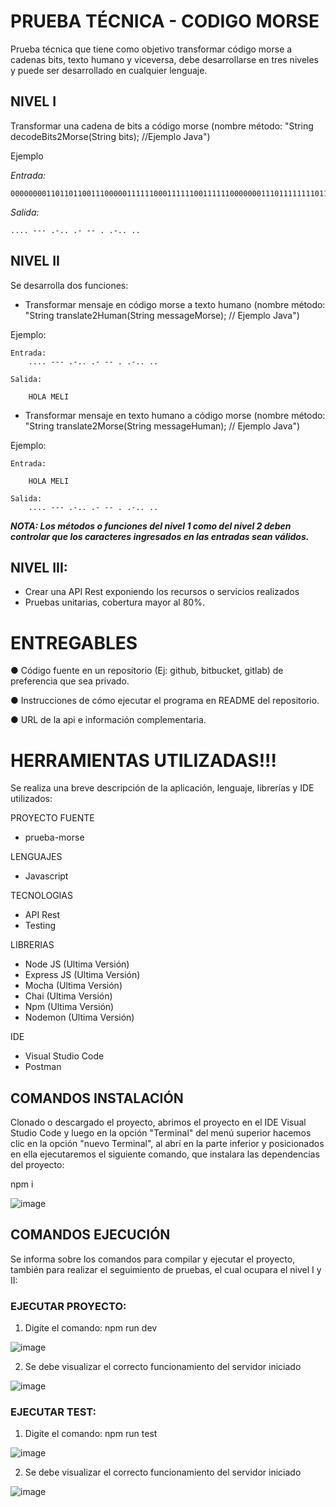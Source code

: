 # PRUEBA TÉCNICA - CODIGO MORSE

Prueba técnica que tiene como objetivo transformar código morse a cadenas bits, texto humano y viceversa, debe desarrollarse en tres niveles y puede ser desarrollado en cualquier lenguaje.

## NIVEL I 
Transformar una cadena de bits a código morse (nombre método: "String decodeBits2Morse(String bits); //Ejemplo Java")

Ejemplo

  *Entrada:*
  
    00000000110110110011100000111111000111111001111110000000111011111111011101110000000110001111110000011111100111111000000011000011011111111011101100000011011100000000000

  *Salida:*
  
    .... --- .-.. .- -- . .-.. ..

## NIVEL II 
Se desarrolla dos funciones:

 - Transformar mensaje en código morse a texto humano (nombre método: "String translate2Human(String messageMorse); // Ejemplo Java")
 
 Ejemplo:
 
    Entrada:
        .... --- .-.. .- -- . .-.. ..
        
    Salida:
    
        HOLA MELI

 - Transformar mensaje en texto humano a código morse (nombre método: "String translate2Morse(String messageHuman); // Ejemplo Java")
 
 Ejemplo:
    
    Entrada:
        
        HOLA MELI
    
    Salida:        
        .... --- .-.. .- -- . .-.. ..

***NOTA: Los métodos o funciones del nivel 1 como del nivel 2 deben controlar que los caracteres
ingresados en las entradas sean válidos.***


## NIVEL III:
 - Crear una API Rest exponiendo los recursos o servicios realizados
 - Pruebas unitarias, cobertura mayor al 80%.

# ENTREGABLES

● Código fuente en un repositorio (Ej: github, bitbucket, gitlab) de preferencia que sea privado.

● Instrucciones de cómo ejecutar el programa en README del repositorio.

● URL de la api e información complementaria.


# HERRAMIENTAS UTILIZADAS!!!

Se realiza una breve descripción de la aplicación, lenguaje, librerías y IDE utilizados:

PROYECTO FUENTE
- prueba-morse

LENGUAJES
- Javascript

TECNOLOGIAS
- API Rest
- Testing

LIBRERIAS
- Node JS (Ultima Versión)
- Express JS (Ultima Versión)
- Mocha (Ultima Versión)
- Chai (Ultima Versión)
- Npm (Ultima Versión)
- Nodemon (Ultima Versión)

IDE
- Visual Studio Code
- Postman

## COMANDOS INSTALACIÓN

Clonado o descargado el proyecto, abrimos el proyecto en el IDE Visual Studio Code y luego en la opción "Terminal" del menú superior hacemos clic en la opción "nuevo Terminal", al abrí en la parte inferior y posicionados en ella ejecutaremos el siguiente comando, que instalara las dependencias del proyecto: 

npm i

![image](https://user-images.githubusercontent.com/72896123/180824410-32cca578-ef75-47d3-9b3c-6211688bc0c2.png)


## COMANDOS EJECUCIÓN

Se informa sobre los comandos para compilar y ejecutar el proyecto, también para realizar el seguimiento de pruebas, el cual ocupara el nivel I y II:

### EJECUTAR PROYECTO:

1. Digite el comando: npm run dev

![image](https://user-images.githubusercontent.com/72896123/180830147-e7536de1-c8db-44db-8bd1-19fce1fe0085.png)

2. Se debe visualizar el correcto funcionamiento del servidor iniciado

![image](https://user-images.githubusercontent.com/72896123/180830461-9e0c9811-a0d4-45f9-83f5-cdf1761e7d19.png)

### EJECUTAR TEST:

1. Digite el comando: npm run test

![image](https://user-images.githubusercontent.com/72896123/180832580-b76aefd1-3448-4f50-847f-f6206b16909c.png)

2. Se debe visualizar el correcto funcionamiento del servidor iniciado

![image](https://user-images.githubusercontent.com/72896123/180832748-79cb58e1-87e8-46b5-a5fa-477502c7dde7.png)

